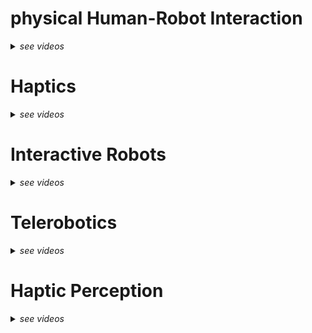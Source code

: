 
# physical Human-Robot Interaction

<details>
<summary><em>see videos</em></summary>

## [Robot-Assisted Navigation for Visually Impaired through Adaptive Impedance and Path Planning (ICRA 2024)](../publication/c_2024_icra_robot-assisted/)

<video width="360" height="240"  poster="../publication/c_2024_icra_robot-assisted/featured.png" controls>
  <source src="../publication/c_2024_icra_robot-assisted/video.mp4" type="video/mp4">
</video>

## [SUPER-MAN: SUPERnumerary Robotic Bodies for Physical Assistance in HuMAN-Robot Conjoined Actions (Mechatronics)](../publication/j_2024_mechatronics_super-man/)

<video width="360" height="240"  poster="../publication/j_2024_mechatronics_super-man/featured.png" controls>
  <source src="../publication/j_2024_mechatronics_super-man/video.mp4" type="video/mp4">
</video>

## [Enhancing Human-Robot Collaborative Transportation through Obstacle-Aware Vibrotactile Warning and Virtual Fixtures (Robotics and Autonomous Systems)](../publication/j_2024_ras_enhancing/)

<video width="360" height="240"  poster="../publication/j_2024_ras_enhancing/featured.png" controls>
  <source src="../publication/j_2024_ras_enhancing/video.mp4" type="video/mp4">
</video>

## [Improving Standing Balance Performance through the Assistance of a Mobile Collaborative Robot (ICRA 2023)](../publication/c_2023_icra_improving/)

<video width="360" height="240"  poster="../publication/c_2023_icra_improving/featured.png" controls>
  <source src="../publication/c_2023_icra_improving/video.mp4" type="video/mp4">
</video>

## [Enhancing Flexibility and Adaptability in Conjoined Human-Robot Industrial Tasks with a Minimalist Physical Interface (ICRA 2022)](../publication/c_2022_icra_enhancing/)

<video width="360" height="240"  poster="../publication/c_2022_icra_enhancing/featured.png" controls>
  <source src="../publication/c_2022_icra_enhancing/video.mp4" type="video/mp4">
</video>

## [MOCA-S: A Sensitive Mobile Collaborative Robotic Assistant exploiting Low-Cost Capacitive Tactile Cover and Whole-Body Control (RAL & IROS 2022)](../publication/j_2022_ral_moca-s/)

<video width="360" height="240"  poster="../publication/j_2022_ral_moca-s/featured.png" controls>
  <source src="../publication/j_2022_ral_moca-s/video.mp4" type="video/mp4">
</video>

## [Upper-Limb Kinematic Parameter Estimation and Localization using a Compliant Robotic Manipulator (IEEE Access 2021)](../publication/j_2021_ieeeaccess_upper/)

<video width="360" height="240"  poster="../publication/j_2021_ieeeaccess_upper/featured.png" controls>
  <source src="../publication/j_2021_ieeeaccess_upper/video.mp4" type="video/mp4">
</video>

## [Underactuated Gripper with Forearm Roll Estimation for Human Limbs Manipulation in Rescue Robotics (IROS 2019)](../publication/c_2019_iros_underactuated/)

<video width="360" height="240"  poster="../publication/c_2019_iros_underactuated/featured.png" controls>
  <source src="../publication/c_2019_iros_underactuated/video.mp4" type="video/mp4">
</video>

</details>

# Haptics

<details>
<summary><em>see videos</em></summary>

## [Ergotac-belt: Anticipatory vibrotactile feedback to lead centre of pressure during walking (BioRob 2022)](../publication/c_2022_biorob_ergotac-belt/)

<video width="360" height="240"  poster="../publication/c_2022_biorob_ergotac-belt/featured.png" controls>
  <source src="../publication/c_2022_biorob_ergotac-belt/video.mp4" type="video/mp4">
</video>

## [Diseño y uso de una paleta haptica para practicas de teleoperacion con simulink (JA 2016)](../publication/c_2016_ja_diseno/)

<video width="360" height="240"  poster="../publication/c_2016_ja_diseno/featured.png" controls>
  <source src="../publication/c_2016_ja_diseno/video.mp4" type="video/mp4">
</video>

</details>


# Interactive Robots

<details>
<summary><em>see videos</em></summary>

## [A Hybrid Learning and Optimization Framework to Achieve Physically Interactive Tasks with Mobile Manipulators (RAL 2022)](../publication/j_2022_ral_a-hybrid/)

<video width="360" height="240"  poster="../publication/j_2022_ral_a-hybrid/featured.png" controls>
  <source src="../publication/j_2022_ral_a-hybrid/video.mp4" type="video/mp4">
</video>

## [A Self-Tuning Impedance-based Interaction Planner for Robotic Haptic Exploration (RAL 2022)](../publication/j_2022_ral_a-self/)

<video width="360" height="240"  poster="../publication/j_2022_ral_a-self/featured.png" controls>
  <source src="../publication/j_2022_ral_a-self/video.mp4" type="video/mp4">
</video>

</details>


# Telerobotics

<details>
<summary><em>see videos</em></summary>

## [An Open Tele-Impedance Framework to Generate Data for Contact-Rich Tasks in Robotic Manipulation (ARSO 2023)](../publication/c_2023_arso_an-open/)

<video width="360" height="240"  poster="../publication/c_2023_arso_an-open/featured.png" controls>
  <source src="../publication/c_2023_arso_an-open/video.mp4" type="video/mp4">
</video>

</details>

# Haptic Perception

<details>
<summary><em>see videos</em></summary>

## [Bayesian and Neural Inference on LSTM-based Object Recognition from Tactile and Kinesthetic Information (RAL 2020)](../publication/j_2020_ral_bayesian/)

<video width="360" height="240"  poster="../publication/j_2020_ral_bayesian/featured.png" controls>
  <source src="../publication/j_2020_ral_bayesian/video.mp4" type="video/mp4">
</video>

</details>
